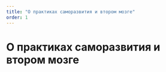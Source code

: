 ```yaml
---
title: "О практиках саморазвития и втором мозге"
order: 1
---
```


# О практиках саморазвития и втором мозге

